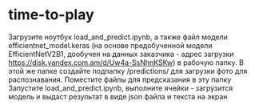 # time-to-play
Загрузите ноутбук load_and_predict.ipynb, а также файл модели efficientnet_model.keras (на основе предобученной модели EfficientNetV2B1, дообучен на данных заказчика - адрес загрузки  https://disk.yandex.com.am/d/Uw4a-SsNhnKSKw) в рабочую папку.
В этой же папке создайте подпапку /predictions/ для загрузки фото для распознавания. Поместите файлы для предсказания в эту папку
Запустите load_and_predict.ipynb, выполните ячейки - загрузится модель и выдаст результат в виде json файла и текста на экран
